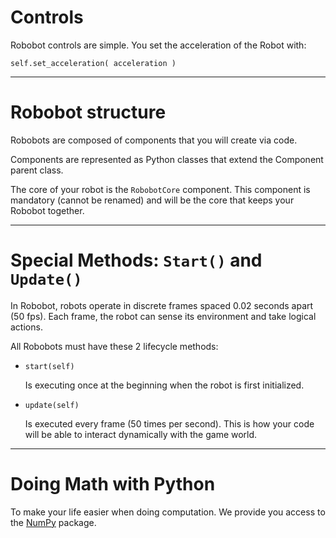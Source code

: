 # Controls
Robobot controls are simple. You set the acceleration of the Robot with:
```
self.set_acceleration( acceleration )
```

***

# Robobot structure
Robobots are composed of components that you will create via code.

Components are represented as Python classes that extend the Component parent class.

The core of your robot is the `RobobotCore` component. This component is mandatory (cannot be renamed) and will be the core that keeps your Robobot together.

***

# Special Methods: `Start()` and `Update()`
In Robobot, robots operate in discrete frames spaced 0.02 seconds apart (50 fps). Each frame, the robot can sense
its environment and take logical actions.

All Robobots must have these 2 lifecycle methods:
 - `start(self)`

    Is executing once at the beginning when the robot is first initialized.

  - `update(self)`

    Is executed every frame (50 times per second). This is how your code will be able to interact
    dynamically with the game world.

***

# Doing Math with Python

To make your life easier when doing computation. We provide you access to the [NumPy](https://numpy.org/) package.
